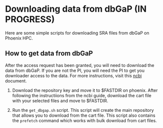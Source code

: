 # Downloading data from dbGaP (IN PROGRESS)

Here are some simple scripts for downloading SRA files from dbGaP on Phoenix HPC.

## How to get data from dbGaP

After the access request has been granted, you will need to download the data from dbGaP. If you are not the PI, you will need the PI to get you downloader access to the data. For more instructions, visit this [ncbi](https://www.ncbi.nlm.nih.gov/books/NBK36439/) document. 

1) Download the repository key and move it to $FASTDIR on phoenix. After following the instructiions from the ncbi guide, download the cart file with your selected files and move to $FASTDIR. 

2) Run the ```get_dbgap.sh``` script. This script will create the main repository that allows you to download from the cart file. This script also contains the `prefetch` command which works with bulk download from cart files. 
